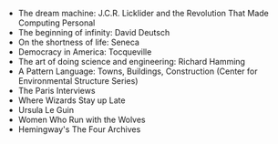 - The dream machine: J.C.R. Licklider and the Revolution That Made Computing Personal
- The beginning of infinity: David Deutsch
- On the shortness of life: Seneca
- Democracy in America: Tocqueville
- The art of doing science and engineering: Richard Hamming
- A Pattern Language: Towns, Buildings, Construction (Center for Environmental Structure Series)
- The Paris Interviews
- Where Wizards Stay up Late
- Ursula Le Guin
- Women Who Run with the Wolves
- Hemingway's The Four Archives
